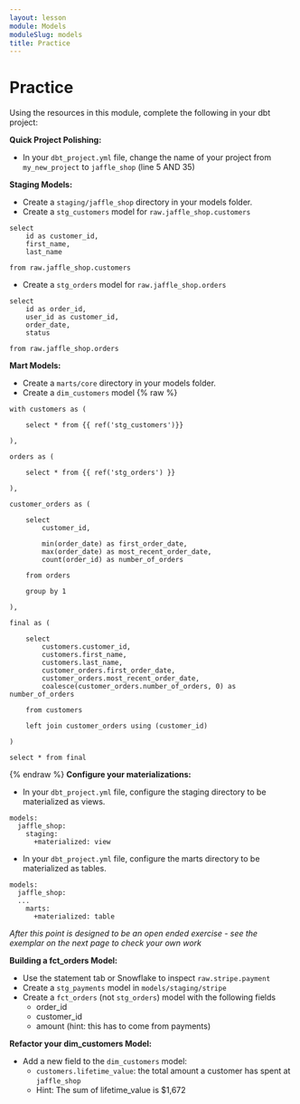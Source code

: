 ```yaml
---
layout: lesson
module: Models
moduleSlug: models
title: Practice
---
```


# Practice 
Using the resources in this module, complete the following in your dbt project:

**Quick Project Polishing:**
- In your `dbt_project.yml` file, change the name of your project from `my_new_project` to `jaffle_shop` (line 5 AND 35)

**Staging Models:**
- Create a `staging/jaffle_shop` directory in your models folder.
- Create a `stg_customers` model for `raw.jaffle_shop.customers`

```
select
    id as customer_id,
    first_name,
    last_name

from raw.jaffle_shop.customers
```

- Create a `stg_orders` model for `raw.jaffle_shop.orders`

```
select
    id as order_id,
    user_id as customer_id,
    order_date,
    status

from raw.jaffle_shop.orders
```

**Mart Models:**
- Create a `marts/core` directory in your models folder.
- Create a `dim_customers` model
{% raw %}
```
with customers as (

    select * from {{ ref('stg_customers')}}

),

orders as (

    select * from {{ ref('stg_orders') }}

),

customer_orders as (

    select
        customer_id,

        min(order_date) as first_order_date,
        max(order_date) as most_recent_order_date,
        count(order_id) as number_of_orders

    from orders

    group by 1

),

final as (

    select
        customers.customer_id,
        customers.first_name,
        customers.last_name,
        customer_orders.first_order_date,
        customer_orders.most_recent_order_date,
        coalesce(customer_orders.number_of_orders, 0) as number_of_orders

    from customers

    left join customer_orders using (customer_id)

)

select * from final
```
{% endraw %}
**Configure your materializations:**
- In your `dbt_project.yml` file, configure the staging directory to be materialized as views.

```
models:
  jaffle_shop:
    staging:
      +materialized: view
```

- In your `dbt_project.yml` file, configure the marts directory to be materialized as tables.

```
models:
  jaffle_shop:
  ...
    marts:
      +materialized: table
```

*After this point is designed to be an open ended exercise - see the exemplar on the next page to check your own work*

**Building a fct_orders Model:**

- Use the statement tab or Snowflake to inspect `raw.stripe.payment`
- Create a `stg_payments` model in `models/staging/stripe`
- Create a `fct_orders` (not `stg_orders`) model with the following fields
    - order_id
    - customer_id
    - amount (hint: this has to come from payments)

**Refactor your dim_customers Model:**
- Add a new field to the `dim_customers` model:
    - `customers.lifetime_value`: the total amount a customer has spent at `jaffle_shop`
    - Hint: The sum of lifetime_value is $1,672

